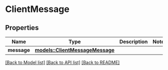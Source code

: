 # ClientMessage

## Properties

Name | Type | Description | Notes
------------ | ------------- | ------------- | -------------
**message** | [**models::ClientMessageMessage**](ClientMessage_message.md) |  | 

[[Back to Model list]](../README.md#documentation-for-models) [[Back to API list]](../README.md#documentation-for-api-endpoints) [[Back to README]](../README.md)


